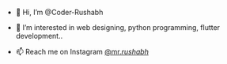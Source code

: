 - 👋 Hi, I’m @Coder-Rushabh
- 👀 I’m interested in web designing, python programming, flutter development..

- 📫 Reach me on Instagram [@mr._rushabh_](https://www.instagram.com/mr._rushabh_/)

<!---
Coder-Rushabh/Coder-Rushabh is a ✨ special ✨ repository because its `README.md` (this file) appears on your GitHub profile.
You can click the Preview link to take a look at your changes.
--->
